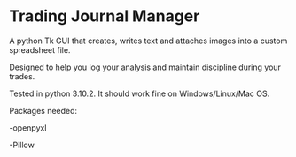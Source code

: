 # Trading Journal Manager
A python Tk GUI that creates, writes text and attaches images into a custom spreadsheet file. 

Designed to help you log your analysis and maintain discipline during your trades. 




Tested in python 3.10.2. It should work fine on Windows/Linux/Mac OS. 

Packages needed:

-openpyxl

-Pillow

